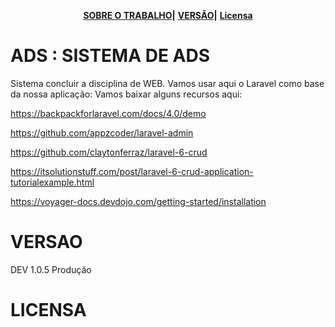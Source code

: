 <p align="center">
<b><a href="#ADS">SOBRE O TRABALHO</a>|</b>
<b><a href="#VERSAO">VERSÃO</a>|</b>
<b><a href="#license">Licensa</a></b>
</p>


# ADS : SISTEMA DE ADS
<p> Sistema concluir a disciplina de WEB.
  Vamos usar aqui o Laravel como base da nossa aplicação:
  Vamos baixar alguns recursos aqui: 
  
  https://backpackforlaravel.com/docs/4.0/demo
  
  https://github.com/appzcoder/laravel-admin
  
  https://github.com/claytonferraz/laravel-6-crud
  
  https://itsolutionstuff.com/post/laravel-6-crud-application-tutorialexample.html
  
  https://voyager-docs.devdojo.com/getting-started/installation
</p>

# VERSAO

<p> DEV 1.0.5 Produção</p>

# LICENSA

